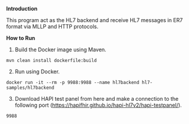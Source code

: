 **Introduction** 

This program act as the HL7 backend and receive HL7 messages in ER7 format via MLLP and HTTP protocols. 


**How to Run**  

1. Build the Docker image using Maven.

`mvn clean install dockerfile:build`

2. Run using Docker. 

`docker run -it --rm -p 9988:9988 --name hl7backend hl7-samples/hl7backend`

3. Download HAPI test panel from here and make a connection to the following port (https://hapifhir.github.io/hapi-hl7v2/hapi-testpanel/).

  `9988`
